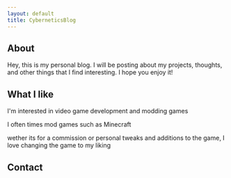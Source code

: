 ```yaml
---
layout: default
title: CyberneticsBlog
---
```


## About
Hey, this is my personal blog. I will be posting about my projects, thoughts, and other things that I find interesting. I hope you enjoy it!


## What I like

I'm interested in video game development and modding games

I often times mod games such as Minecraft

wether its for a commission or personal tweaks and additions to the game, I love changing the game to my liking

## Contact
